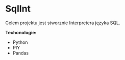 # SqlInt

Celem projektu jest stworznie Interpretera języka SQL.

**Techonologie:**
 * Python
 * PlY
 * Pandas

